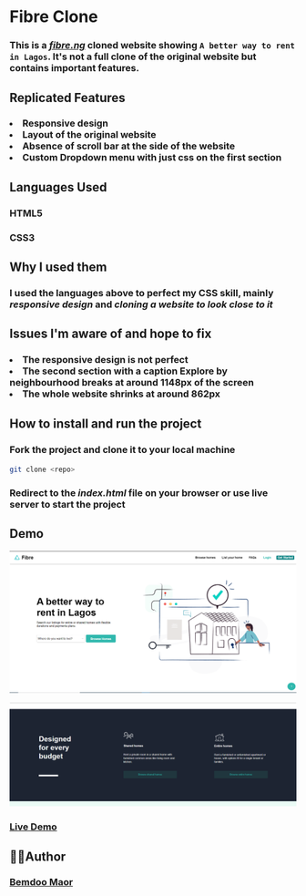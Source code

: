 # Fibre Clone

### This is a _[fibre.ng](https://fibre.ng)_ cloned website showing `A better way to rent in Lagos`. It's not a full clone of the original website but contains important features.

## Replicated Features

<h3>
  <li>Responsive design</li>
  <li>Layout of the original website</li>
  <li>Absence of scroll bar at the side of the website</li>
  <li>Custom Dropdown menu with just css on the first section</li>
</h3>

## Languages Used

### HTML5

### CSS3

## Why I used them

### I used the languages above to perfect my **CSS** skill, mainly _responsive design_ and _cloning a website to look close to it_

## Issues I'm aware of and hope to fix

<h3>
  <li>The responsive design is not perfect</li>
  <li>The second section with a caption <b>Explore by neighbourhood</b> breaks at around 1148px of the screen</li>
  <li>The whole website shrinks at around 862px</li>
</h3>

## How to install and run the project

### Fork the project and clone it to your local machine

```bash
git clone <repo>
```

### Redirect to the _index.html_ file on your browser or use live server to start the project

## Demo

![First Section](Img/sec1.png)

![Designed For Every Budget Section](Img/DesignedForEveryBudgetSec.png)

### **[Live Demo](https://)**

## 👨‍💻Author

### **[Bemdoo Maor](https://github.com/MaorBemdoo)**
